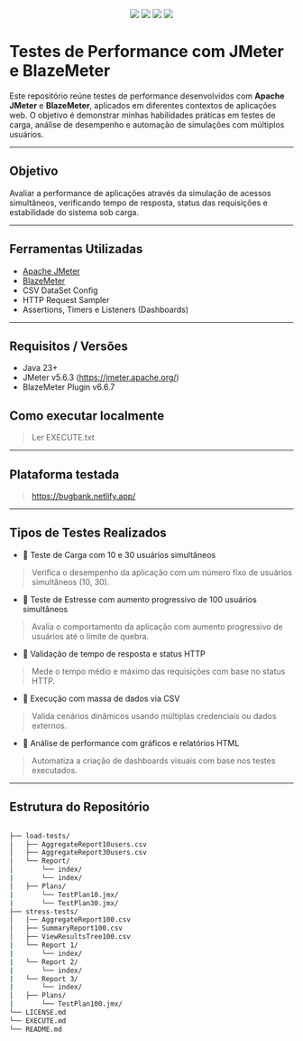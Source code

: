 <p align="center">
  <img src="https://img.shields.io/badge/Java-23+-blue.svg" />
  <img src="https://img.shields.io/badge/JMeter-5.6.3-orange.svg" />
  <img src="https://img.shields.io/badge/License-MIT-green.svg" />
  <img src="https://img.shields.io/badge/Status-Em%20Desenvolvimento-yellow.svg" />
</p>


#  Testes de Performance com JMeter e BlazeMeter

Este repositório reúne testes de performance desenvolvidos com **Apache JMeter** e **BlazeMeter**, aplicados em diferentes contextos de aplicações web. O objetivo é demonstrar minhas habilidades práticas em testes de carga, análise de desempenho e automação de simulações com múltiplos usuários.

---

##  Objetivo

Avaliar a performance de aplicações através da simulação de acessos simultâneos, verificando tempo de resposta, status das requisições e estabilidade do sistema sob carga.

---

## Ferramentas Utilizadas

- [Apache JMeter](https://jmeter.apache.org/)
- [BlazeMeter](https://www.blazemeter.com/)
- CSV DataSet Config
- HTTP Request Sampler
- Assertions, Timers e Listeners (Dashboards)

---

## Requisitos / Versões
- Java 23+
- JMeter v5.6.3 (https://jmeter.apache.org/)
- BlazeMeter Plugin v6.6.7

## Como executar localmente
> Ler EXECUTE.txt

---

## Plataforma testada
> https://bugbank.netlify.app/

---

##  Tipos de Testes Realizados

- 🔹 Teste de Carga com 10 e 30 usuários simultâneos
> Verifica o desempenho da aplicação com um número fixo de usuários simultâneos (10, 30).

- 🔹 Teste de Estresse com aumento progressivo de 100 usuários simultâneos
> Avalia o comportamento da aplicação com aumento progressivo de usuários até o limite de quebra.

- 🔹 Validação de tempo de resposta e status HTTP
> Mede o tempo médio e máximo das requisições com base no status HTTP.

- 🔹 Execução com massa de dados via CSV
> Valida cenários dinâmicos usando múltiplas credenciais ou dados externos.

- 🔹 Análise de performance com gráficos e relatórios HTML
> Automatiza a criação de dashboards visuais com base nos testes executados.


---

## Estrutura do Repositório

```bash

├── load-tests/
│   ├── AggregateReport10users.csv
│   ├── AggregateReport30users.csv
│   └── Report/
│       └── index/
|       └── index/
│   ├── Plans/
|       └── TestPlan10.jmx/
|       └── TestPlan30.jmx/
├── stress-tests/
│   |── AggregateReport100.csv
│   ├── SummaryReport100.csv
│   ├── ViewResultsTree100.csv
|   └── Report 1/
|       └── index/
|   └── Report 2/
|       └── index/
|   └── Report 3/
|       └── index/
│   ├── Plans/
|       └── TestPlan100.jmx/
└── LICENSE.md
└── EXECUTE.md
└── README.md

